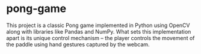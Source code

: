 # pong-game
This project is a classic Pong game implemented in Python using OpenCV along with libraries like Pandas and NumPy. What sets this implementation apart is its unique control mechanism – the player controls the movement of the paddle using hand gestures captured by the webcam.
